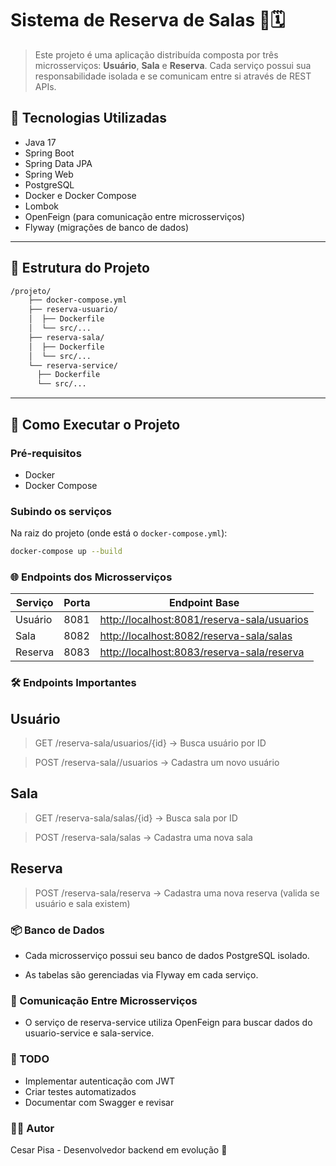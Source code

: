 # Sistema de Reserva de Salas 🏢🗓️

> Este projeto é uma aplicação distribuída composta por três microsserviços: **Usuário**, **Sala** e **Reserva**. Cada serviço possui sua responsabilidade isolada e se comunicam entre si através de REST APIs.

## 🔧 Tecnologias Utilizadas

- Java 17
- Spring Boot
- Spring Data JPA
- Spring Web
- PostgreSQL
- Docker e Docker Compose
- Lombok
- OpenFeign (para comunicação entre microsserviços)
- Flyway (migrações de banco de dados)

---

## 📁 Estrutura do Projeto

```bash
/projeto/ 
    ├── docker-compose.yml 
    ├── reserva-usuario/  
    │  ├── Dockerfile  
    │  └── src/... 
    ├── reserva-sala/  
    │  ├── Dockerfile 
    │  └── src/... 
    └── reserva-service/  
      ├── Dockerfile  
      └── src/...
```

---

## 🚀 Como Executar o Projeto

### Pré-requisitos

- Docker
- Docker Compose

### Subindo os serviços

Na raiz do projeto (onde está o `docker-compose.yml`):

```bash
docker-compose up --build
```
### 🌐 Endpoints dos Microsserviços

| Serviço  | Porta | Endpoint Base                                     |
|----------|-------|---------------------------------------------------|
| Usuário  | 8081  | [http://localhost:8081/reserva-sala/usuarios](http://localhost:8081/reserva-sala/usuarios)             |
| Sala     | 8082  | [http://localhost:8082/reserva-sala/salas](http://localhost:8082/reserva-sala/salas)                   |
| Reserva  | 8083  | [http://localhost:8083/reserva-sala/reserva](http://localhost:8083/reserva-sala/reserva) |


### 🛠️ Endpoints Importantes
## Usuário
> GET /reserva-sala/usuarios/{id} → Busca usuário por ID

> POST /reserva-sala//usuarios → Cadastra um novo usuário

## Sala
> GET /reserva-sala/salas/{id} → Busca sala por ID

> POST /reserva-sala/salas → Cadastra uma nova sala

## Reserva
> POST /reserva-sala/reserva → Cadastra uma nova reserva (valida se usuário e sala existem)

### 📦 Banco de Dados
- Cada microsserviço possui seu banco de dados PostgreSQL isolado.

- As tabelas são gerenciadas via Flyway em cada serviço.

### 🧩 Comunicação Entre Microsserviços
- O serviço de reserva-service utiliza OpenFeign para buscar dados do usuario-service e sala-service.

### 📌 TODO
 - Implementar autenticação com JWT
 - Criar testes automatizados
 - Documentar com Swagger e revisar

### 🧑‍💻 Autor
Cesar Pisa - Desenvolvedor backend em evolução 🚀
